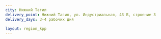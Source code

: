 ```yaml
---
city: Нижний Тагил
delivery_point: Нижний Тагил, ул. Индустриальная, 43 Б, строение 3
delivery_days: 3-4 рабочих дня

layout: region_kpp
---
```

